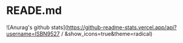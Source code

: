 # READE.md
![Anurag's github stats](https://github-readme-stats.vercel.app/api?username=ISBN9527
/
&show_icons=true&theme=radical)
